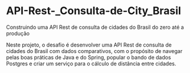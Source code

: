 # API-Rest-_Consulta-de-City_Brasil















Construindo uma API Rest de consulta de cidades do Brasil do zero até a produção 

 

Neste projeto, o desafio é desenvolver uma API Rest de consulta de cidades do Brasil com dados comparativos, com o propósito de navegar pelas boas práticas de Java e do Spring, popular o bando de dados Postgres e criar um serviço para o cálculo de distância entre cidades. 
